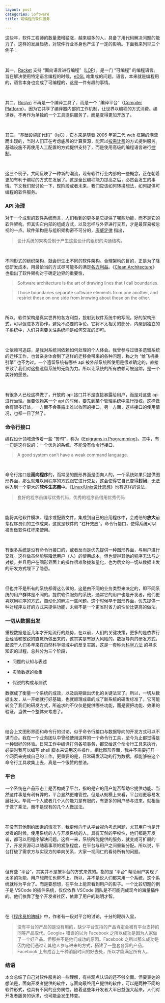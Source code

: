 ```yaml
---
layout: post
categories: Software
title: 可编程的软件服务

---
```


这些年，软件工程师的数量激增猛涨，越来越多的人，具备了用代码解决问题的能力了。这样的发展趋势，对软件行业本身也产生了一定的影响。下面我来列举三个例子：

<br/>

其一，[Racket](http://homes.sice.indiana.edu/samth/new-web/) 支持 “面向语言进行编程”（[LOP](https://cs.brown.edu/~sk/Publications/Papers/Published/fffkbmt-programmable-prog-lang/paper.pdf)），是一门 “可编程” 的编程语言。旨在解决使用特定语言编程的时候，[eDSL](https://wiki.c2.com/?EmbeddedDomainSpecificLanguage) 难集成的问题。语言，本来就是编程用的，语言本身也变成了可编程的，这是一件有趣的事情。

<br/>

其二，[Roslyn](https://medium.com/microsoft-open-source-stories/how-microsoft-rewrote-its-c-compiler-in-c-and-made-it-open-source-4ebed5646f98) 不再是一个编译工具了，而是一个 “编译平台”（[Compiler Platform](https://github.com/dotnet/roslyn)）。因为它共享了编译器内部的工作机制，让世界以编程的方式消费。编译器，不再作为单独的一个工具提供服务了，而是变得更加开放了。

<br/>

其三，“基础设施即代码”（[IaC](https://en.wikipedia.org/wiki/Infrastructure_as_code)），它本来是随着 2006 年第二代 web 框架的潮流而出现的，当时人们正在考虑底层的计算资源，能否以[按需计费](https://en.wikipedia.org/wiki/Utility_computing)的方式提供服务。基础设施不再使用人工配置的方式提供支持了，而是使用高级的编程语言进行[控制](https://book.douban.com/subject/26589406/)。

<br/>

这三个例子，共同反映了一种新的潮流，现有软件行业内部的一些概念，正在朝着更加有利于编程的方式在发展了。这是全民编程能力提高之后，必然会发生的事情。下文我们就讨论一下，现阶段或者未来，我们应该如何转换想法，如何提供可编程的软件服务。

### API 治理

对于一个成型的软件系统而言，人们看到的更多是它提供了哪些功能，而不是它的软件架构。但其实它内部的组成方式，以及怎样与外界进行交互，才是最容易被忽视的一点。软件架构是与组织架构密不可分的，[康威定律](https://zh.wikipedia.org/zh-sg/%E5%BA%B7%E5%A8%81%E5%AE%9A%E5%BE%8B) 指出，

> 设计系统的架构受制于产生这些设计的组织的沟通结构。

<br/>

不同形式的组织架构，就会衍生出不同的软件架构。合理架构的目的，正是为了降低研发成本，用最恰当的方式尽可能多的满足[各方利益](https://book.douban.com/subject/24530471/)。《[Clean Architecture](https://book.douban.com/subject/30333919/)》也指出了软件架构对于确定边界的重要性，

> Software architecture is the art of drawing lines that I call boundaries.

> Those boundaries separate software elements from one another, and restrict those on one side from knowing about those on the other.

<br/>

所以，软件架构是真实世界的各方利益，投射到软件系统中的写照。好的架构形式，可以促进多方协作，避免不必要的争论。它将不太相关的部分，内聚到独立的子系统中，人们只需要关注系统间是如何交互的即可。

<br/>

让依赖可追踪，是我对系统间依赖如何处理的个人体会。我曾参与过很多遗留系统的迁移工作，也曾亲身体会到了这样的迁移会带来的各种问题，称之为 “给飞机换引擎” 也不为过。一个遗留系统有哪些 api 被外部系统所使用是很难确定的，直接导致了我们对这些遗留系统的无能为力。所以让系统的所有依赖可被追踪，是一个美好的愿景。

<br/>

有很多人已经这样做了，开放的 api 接口并不是直接暴露给用户，而是对这些 api 进行治理。当要依赖某一个 api 的时候，要先到某个管理系统中进行授权。这样做会有很多好处，一方面不会暴露出难以收回的接口，另一方面，这些接口的使用情况，也都一目了然了。

### 命令行接口

编程设计领域流传着一些 “警句”，称为《[Epigrams in Programming](https://cpsc.yale.edu/epigrams-programming)》。其中，有一句是这样说的：一个优秀的系统，不能没有命令行接口，

> A good system can’t have a weak command language.

<br/>

命令行接口是**面向程序**的，而常见的图形界面是面向人的。一个系统如果只提供图形界面，那么就难以用程序的方式跟它进行交互，这会使得它自己变得**封闭**，无法纳入到一个更大的**软件生态圈**中。《[Linux/Unix设计思想](https://book.douban.com/subject/7564417/)》也有这样的说法，

> 良好的程序员编写优秀代码，优秀的程序员借用优秀代码

<br/>

能将其他软件模块、程序或配置文件，集成到自己的应用程序中，会成倍的**放大**前辈程序员们的工作成果，这就是软件的 “杠杆效应”。命令行接口，使得系统可以被当做软件杠杆来使用。

<br/>

有很多系统是没有命令行接口的，或者反而是优先提供一种图形界面，与用户进行交互。这样做虽然能够降低用户（人）的使用成本，但也使得其他的程序无法与之对接。并且用户在图形界面上的操作很难聚拢和量化，也为后文的一切从数据出发的研发方式埋下了隐患。

<br/>

但也并不是所有的系统都得这么做的，这是由不同的业务类型来决定的，即不同系统的用户群体是不同的。提供软件服务的系统，通常它的用户也是开发者，他们更喜欢用程序的方式，自动化的解决一些问题。这个时候早于图形界面，优先提供一种对程序友好的方式来提供功能，未尝不是一个更省时省力的性价比更高的做法。

### 一切从数据出发

重视数据是近几年才开始流行的趋势，在以前，人们的关键决策，更多的是依靠行业经验和敏锐的直觉所做出来的，这其实是有挺大风险的。数据导向的研发方式，起源于人们多年来在自然科学领域中的反复实践，这是一套称为[科学方法](https://zh.wikipedia.org/zh/%E7%A7%91%E5%AD%A6%E6%96%B9%E6%B3%95) 的寻求知识的过程，总共分为三个阶段，

+ 问题的认知与表述

+ 实验数据的收集

+ 假说的构成与测试

数据成了衡量一个系统的成效，以及后期做出优化的关键法宝了。所以，一切从数据出发，从一开始就打好基础，也就顺理成章的成了新系统的研发标准了。它可能转变了我们的研发方式，所追求的不仅仅是提供哪些功能，而是要把功能、效果的验证，当做一个整体来考虑了。

<br/>

结合上文图形界面和命令行的讨论，似乎命令行接口与数据导向的开发方式可以不谋而合。我在一个业务团队中曾经使用这样的一个命令行工具，至今为止都觉得是一种很好的体验。日常工作中编译打包各项事务，都交给这个命令行工具来执行，必要时我可以编写 shell 脚本来调用这些操作。相比图形界面，我并不需要打开一个网页来完成自己的工作。更重要的是，日常研发活动的行为数据，都能够被这个命令行工具收集上去，真是一个很赞的想法。

### 平台

一个系统在产品形态上是否构成了平台，指的是它的用户能否帮助它提供功能。当然这件事是有利有弊的，平台显然更难管控。但是从规模上来看，平台则更容易发展壮大。毕竟一个人或者几个人的能力是有限的，有更多的用户参与进来，就相当于做了乘法，而不是现有的几个人做加法。

<br/>

在没有其他制约因素的情况下，我更倾向于从平台视角考虑问题，尤其用户也是开发者的时候。使用系统的人与开发系统的人，具有天然的平权性，他们都是开发者，都可以用程序解决问题。这样一来，系统所能提供的服务，就变成可扩展的了，开发资源可以随着事项的紧急程度，在平台与用户之间重新分配。所以说，平台打破了需求方与实现方的单向关系，大家一视同仁的看待所有的问题。

<br/>

但有些 “平台”，其实并不是按平台的方式来做的。指的是 “平台” 帮助用户实现了太多的功能，用户想帮忙也帮不上。所以，并不是说人们都来用一个系统，这个系统就称为平台了。而是要想想，在平台上能否看到用户的影子。一个比较切题的例子是 VSCode 的插件系统，仅仅依靠 VSCode 团队是不可能完成现今的海量插件的。他们依靠了整个开发者社区，依靠了用户的聪明才智。

<br/>

在《[程序员的呐喊](https://book.douban.com/subject/25884108/)》中，作者有一段对平台的讨论，十分的鞭辟入里，

> 没有平台的产品的是没有用的，缺少平台支持的产品肯定会被有平台支持的同等产品取代。Google+ 错误的以为 Facebook 之所以成功是因为人家做了一个好产品。但那并不是他们成功的原因。Facebook 之所以那么成功是因为他们通过让其他人参与进来的方式，搭建了一整套各异的产品。Facebook 上有成百上千种消磨时间的好去处，所以才能满足所有人。

### 结语

本文总结了自己对软件服务的一些理解，有些观点认识的还不够全面。但要表达的想法是，面向开发者提供的软件，与面向最终用户提供的软件，可以是两种不同的软件形式，也具有不同的业务属性。随着这些年开发者大军日益强大起来，人们对开发者服务的诉求，也可能会发生转变。

